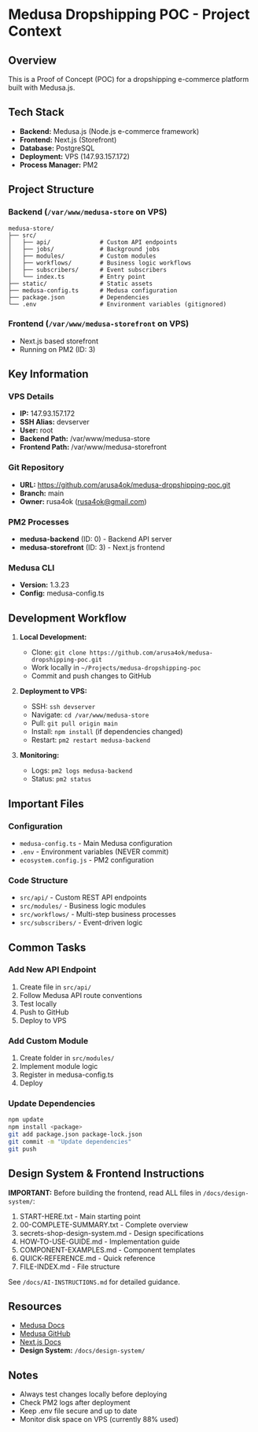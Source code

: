 # Medusa Dropshipping POC - Project Context

## Overview
This is a Proof of Concept (POC) for a dropshipping e-commerce platform built with Medusa.js.

## Tech Stack
- **Backend:** Medusa.js (Node.js e-commerce framework)
- **Frontend:** Next.js (Storefront)
- **Database:** PostgreSQL
- **Deployment:** VPS (147.93.157.172)
- **Process Manager:** PM2

## Project Structure

### Backend (`/var/www/medusa-store` on VPS)
```
medusa-store/
├── src/
│   ├── api/              # Custom API endpoints
│   ├── jobs/             # Background jobs
│   ├── modules/          # Custom modules
│   ├── workflows/        # Business logic workflows
│   ├── subscribers/      # Event subscribers
│   └── index.ts          # Entry point
├── static/               # Static assets
├── medusa-config.ts      # Medusa configuration
├── package.json          # Dependencies
└── .env                  # Environment variables (gitignored)
```

### Frontend (`/var/www/medusa-storefront` on VPS)
- Next.js based storefront
- Running on PM2 (ID: 3)

## Key Information

### VPS Details
- **IP:** 147.93.157.172
- **SSH Alias:** devserver
- **User:** root
- **Backend Path:** /var/www/medusa-store
- **Frontend Path:** /var/www/medusa-storefront

### Git Repository
- **URL:** https://github.com/arusa4ok/medusa-dropshipping-poc.git
- **Branch:** main
- **Owner:** rusa4ok (rusa4ok@gmail.com)

### PM2 Processes
- **medusa-backend** (ID: 0) - Backend API server
- **medusa-storefront** (ID: 3) - Next.js frontend

### Medusa CLI
- **Version:** 1.3.23
- **Config:** medusa-config.ts

## Development Workflow

1. **Local Development:**
   - Clone: `git clone https://github.com/arusa4ok/medusa-dropshipping-poc.git`
   - Work locally in `~/Projects/medusa-dropshipping-poc`
   - Commit and push changes to GitHub

2. **Deployment to VPS:**
   - SSH: `ssh devserver`
   - Navigate: `cd /var/www/medusa-store`
   - Pull: `git pull origin main`
   - Install: `npm install` (if dependencies changed)
   - Restart: `pm2 restart medusa-backend`

3. **Monitoring:**
   - Logs: `pm2 logs medusa-backend`
   - Status: `pm2 status`

## Important Files

### Configuration
- `medusa-config.ts` - Main Medusa configuration
- `.env` - Environment variables (NEVER commit)
- `ecosystem.config.js` - PM2 configuration

### Code Structure
- `src/api/` - Custom REST API endpoints
- `src/modules/` - Business logic modules
- `src/workflows/` - Multi-step business processes
- `src/subscribers/` - Event-driven logic

## Common Tasks

### Add New API Endpoint
1. Create file in `src/api/`
2. Follow Medusa API route conventions
3. Test locally
4. Push to GitHub
5. Deploy to VPS

### Add Custom Module
1. Create folder in `src/modules/`
2. Implement module logic
3. Register in medusa-config.ts
4. Deploy

### Update Dependencies
```bash
npm update
npm install <package>
git add package.json package-lock.json
git commit -m "Update dependencies"
git push
```

## Design System & Frontend Instructions

**IMPORTANT:** Before building the frontend, read ALL files in `/docs/design-system/`:
1. START-HERE.txt - Main starting point
2. 00-COMPLETE-SUMMARY.txt - Complete overview
3. secrets-shop-design-system.md - Design specifications
4. HOW-TO-USE-GUIDE.md - Implementation guide
5. COMPONENT-EXAMPLES.md - Component templates
6. QUICK-REFERENCE.md - Quick reference
7. FILE-INDEX.md - File structure

See `/docs/AI-INSTRUCTIONS.md` for detailed guidance.

## Resources
- [Medusa Docs](https://docs.medusajs.com)
- [Medusa GitHub](https://github.com/medusajs/medusa)
- [Next.js Docs](https://nextjs.org/docs)
- **Design System:** `/docs/design-system/`

## Notes
- Always test changes locally before deploying
- Check PM2 logs after deployment
- Keep .env file secure and up to date
- Monitor disk space on VPS (currently 88% used)
